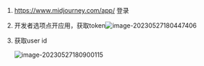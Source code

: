 1. https://www.midjourney.com/app/ 登录
2. 开发者选项点开应用，获取token![image-20230527180447406](https://tc.mustache.top/picGo/202305271804434.png)

3. 获取user id

   ![image-20230527180900115](https://tc.mustache.top/picGo/202305271809140.png)

